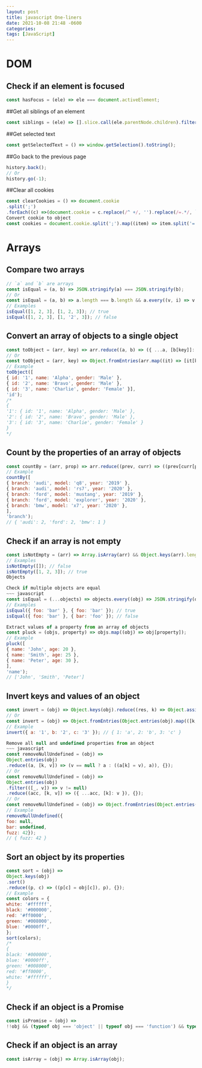 ```yaml
---
layout: post
title: javascript One-liners
date: 2021-10-08 21:48 -0600
categories:
tags: [JavaScript]
---
```

# DOM
## Check if an element is focused
~~~ javascript
const hasFocus = (ele) => ele === document.activeElement;
~~~
##Get all siblings of an element
~~~ javascript
const siblings = (ele) => [].slice.call(ele.parentNode.children).filter((child) => child !== ele);
~~~
##Get selected text
~~~ javascript
const getSelectedText = () => window.getSelection().toString();
~~~
##Go back to the previous page
~~~ javascript
history.back();
// Or
history.go(-1);
~~~
##Clear all cookies
~~~ javascript
const clearCookies = () => document.cookie
.split(';')
.forEach((c) =>(document.cookie = c.replace(/^ +/, '').replace(/=.*/, `=;expires=${new Date().toUTCString()};path=/`)));
Convert cookie to object
const cookies = document.cookie.split(';').map((item) => item.split('=')).reduce((acc, [k, v]) => (acc[k.trim().replace('"', '')] = v) && acc, {});
~~~
# Arrays

## Compare two arrays
~~~ javascript
// `a` and `b` are arrays
const isEqual = (a, b) => JSON.stringify(a) === JSON.stringify(b);
// Or
const isEqual = (a, b) => a.length === b.length && a.every((v, i) => v === b[i]);
// Examples
isEqual([1, 2, 3], [1, 2, 3]); // true
isEqual([1, 2, 3], [1, '2', 3]); // false
~~~
## Convert an array of objects to a single object
~~~ javascript
const toObject = (arr, key) => arr.reduce((a, b) => ({ ...a, [b[key]]: b }), {});
// Or
const toObject = (arr, key) => Object.fromEntries(arr.map((it) => [it[key], it]));
// Example
toObject([
{ id: '1', name: 'Alpha', gender: 'Male' },
{ id: '2', name: 'Bravo', gender: 'Male' },
{ id: '3', name: 'Charlie', gender: 'Female' }],
'id');
/*
{
'1': { id: '1', name: 'Alpha', gender: 'Male' },
'2': { id: '2', name: 'Bravo', gender: 'Male' },
'3': { id: '3', name: 'Charlie', gender: 'Female' }
}
*/
~~~

## Count by the properties of an array of objects
~~~ javascript
const countBy = (arr, prop) => arr.reduce((prev, curr) => ((prev[curr[prop]] = ++prev[curr[prop]] || 1), prev), {});
// Example
countBy([
{ branch: 'audi', model: 'q8', year: '2019' },
{ branch: 'audi', model: 'rs7', year: '2020' },
{ branch: 'ford', model: 'mustang', year: '2019' },
{ branch: 'ford', model: 'explorer', year: '2020' },
{ branch: 'bmw', model: 'x7', year: '2020' },
],
'branch');
// { 'audi': 2, 'ford': 2, 'bmw': 1 }
~~~
## Check if an array is not empty
~~~ javascript
const isNotEmpty = (arr) => Array.isArray(arr) && Object.keys(arr).length > 0;
// Examples
isNotEmpty([]); // false
isNotEmpty([1, 2, 3]); // true
Objects

Check if multiple objects are equal
~~~ javascript
const isEqual = (...objects) => objects.every((obj) => JSON.stringify(obj) === JSON.stringify(objects[0]));
// Examples
isEqual({ foo: 'bar' }, { foo: 'bar' }); // true
isEqual({ foo: 'bar' }, { bar: 'foo' }); // false

Extract values of a property from an array of objects
const pluck = (objs, property) => objs.map((obj) => obj[property]);
// Example
pluck([
{ name: 'John', age: 20 },
{ name: 'Smith', age: 25 },
{ name: 'Peter', age: 30 },
],
'name');
// ['John', 'Smith', 'Peter']
~~~
## Invert keys and values of an object
~~~ javascript
const invert = (obj) => Object.keys(obj).reduce((res, k) => Object.assign(res, { [obj[k]]: k }), {});
// Or
const invert = (obj) => Object.fromEntries(Object.entries(obj).map(([k, v]) => [v, k]));
// Example
invert({ a: '1', b: '2', c: '3' }); // { 1: 'a', 2: 'b', 3: 'c' }

Remove all null and undefined properties from an object
~~~ javascript
const removeNullUndefined = (obj) => 
Object.entries(obj)
.reduce((a, [k, v]) => (v == null ? a : ((a[k] = v), a)), {});
// Or
const removeNullUndefined = (obj) =>
Object.entries(obj)
.filter(([_, v]) => v != null)
.reduce((acc, [k, v]) => ({ ...acc, [k]: v }), {});
// Or
const removeNullUndefined = (obj) => Object.fromEntries(Object.entries(obj).filter(([_, v]) => v != null));
// Example
removeNullUndefined({
foo: null,
bar: undefined,
fuzz: 42}); 
// { fuzz: 42 }
~~~
## Sort an object by its properties
~~~ javascript
const sort = (obj) =>
Object.keys(obj)
.sort()
.reduce((p, c) => ((p[c] = obj[c]), p), {});
// Example
const colors = {
white: '#ffffff',
black: '#000000',
red: '#ff0000',
green: '#008000',
blue: '#0000ff',
};
sort(colors);
/*
{
black: '#000000',
blue: '#0000ff',
green: '#008000',
red: '#ff0000',
white: '#ffffff',
}
*/
~~~
## Check if an object is a Promise
~~~ javascript
const isPromise = (obj) =>
!!obj && (typeof obj === 'object' || typeof obj === 'function') && typeof obj.then === 'function';
~~~
## Check if an object is an array

~~~ javascript
const isArray = (obj) => Array.isArray(obj);
~~~